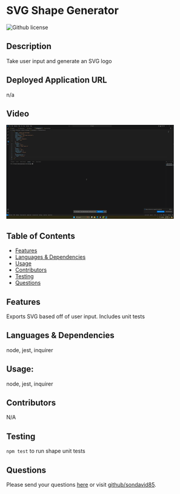 # SVG Shape Generator 
  ![Github license](https://img.shields.io/badge/license--blue.svg)
  ## Description
  Take user input and generate an SVG logo
  ## Deployed Application URL
  n/a
  ## Video
  ![alt-text](./examples/walkthrough.gif)
  ## Table of Contents
  * [Features](#features)
  * [Languages & Dependencies](#languagesanddependencies)
  * [Usage](#Usage)
  * [Contributors](#contributors)
  * [Testing](#testing)
  * [Questions](#questions)
  ## Features
  Exports SVG based off of user input. Includes unit tests
  ## Languages & Dependencies
  node, jest, inquirer
  ## Usage:
  node, jest, inquirer
  ## Contributors
  N/A
  ## Testing
  `npm test` to run shape unit tests
  ## Questions
  Please send your questions [here](mailto:sondavid85@yahoo.com?subject=[GitHub]%20Dev%20Connect) or visit [github/sondavid85](https://github.com/sondavid85).
  
